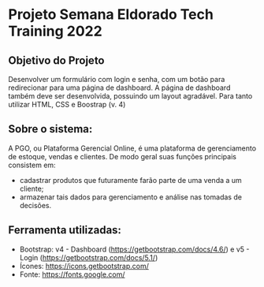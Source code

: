 # Projeto Semana Eldorado Tech Training 2022
## Objetivo do Projeto
Desenvolver um formulário com login e senha, com um botão para redirecionar para uma página de dashboard. A página de dashboard também deve ser desenvolvida, possuindo um layout agradável. Para tanto utilizar HTML, CSS e Boostrap (v. 4)

## Sobre o sistema:
A PGO, ou Plataforma Gerencial Online, é uma plataforma de gerenciamento de estoque, vendas e clientes. De modo geral suas funções principais consistem em:
- cadastrar produtos que futuramente farão parte de uma venda a um cliente;
- armazenar tais dados para gerenciamento e análise nas tomadas de decisões.

## Ferramenta utilizadas:
- Bootstrap: v4 - Dashboard (https://getbootstrap.com/docs/4.6/) e v5 - Login (https://getbootstrap.com/docs/5.1/)
- Ícones: https://icons.getbootstrap.com/
- Fonte: https://fonts.google.com/ 
